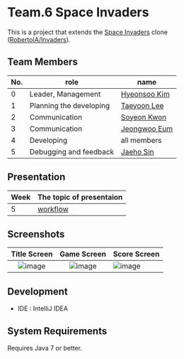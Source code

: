 # Team.6 Space Invaders

This is a project that extends the [Space Invaders](https://en.wikipedia.org/wiki/Space_Invaders) clone ([RobertoIA/Invaders](https://github.com/RobertoIA/Invaders)).

## Team Members
| No. | role                    | name                                                      |                                                                                                                                                                                                                                                                                                                                                                                                                            
|-----|-------------------------|-----------------------------------------------------------|
| 0   | Leader, Management      | [Hyeonsoo Kim](https://github.com/hsoo3844/hsoo3844)      |
| 1   | Planning the developing | [Taeyoon Lee](https://github.com/TYParrot/TYParrot)       |
| 2   | Communication           | [Soyeon Kwon](https://github.com/annkwon1123/annkwon1123) |
| 3   | Communication           | [Jeongwoo Eum](https://github.com/jeongwoo99/jeongwoo99)  |
| 4   | Developing              | all members                                               |
| 5   | Debugging and feedback  | [Jaeho Sin](https://github.com/sjh7535/sjh7535)           |

## Presentation
| Week | The topic of presentaion |                                                                                                                                                                                                                                                                                                                                                                                                                             
|------|--------------------------|
| 5    | [workflow](https://docs.google.com/presentation/d/1O8_e0gFuryw0vTpUlcayldRwqpoMq4At/edit?usp=sharing&ouid=111727716554007813113&rtpof=true&sd=true)            |                                                                                                                                                                                                                                                          

## Screenshots
 

Title Screen               |  Game Screen              | Score Screen
:-------------------------:|:-------------------------:|:---------
![image](https://user-images.githubusercontent.com/69495129/136980139-7ad6adab-3f11-4711-b0a6-341080aa3361.png)   |  ![image](https://user-images.githubusercontent.com/69495129/136980236-c5d9ef85-f09a-47a7-b9d9-948f7b624002.png)|![image](https://user-images.githubusercontent.com/69495129/136980681-93dcadaf-08cb-48d8-90c9-68c651a115c9.png)


## Development

- IDE : IntelliJ IDEA


## System Requirements
Requires Java 7 or better.
